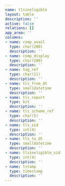 ```yaml
---
name: tlsineligible
layout: table
description: ''
active: false
relations: []
app_area: ''
columns:
- name: comp_avail
  type: char(200)
  description: ''
- name: comp_display
  type: char(200)
  description: ''
- name: tag_ref
  type: char(11)
  description: ''
- name: tls_from_dt
  type: smalldatetime
  description: ''
- name: tls_report
  type: bit
  description: ''
- name: tls_scheme_ref
  type: char(5)
  description: ''
- name: tls_sid
  type: int(4)
  description: ''
- name: tls_to_dt
  type: smalldatetime
  description: ''
- name: tlsineligible_sid
  type: int(4)
  description: ''
- name: tstamp
  type: timestamp
  description: ''
---
```


